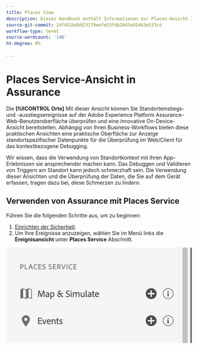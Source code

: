 ```yaml
---
title: Places View
description: Dieses Handbuch enthält Informationen zur Places-Ansicht in Adobe Experience Platform Assurance.
source-git-commit: 24f452bdb923179eefe53fdb28d3a92d43e533cd
workflow-type: tm+mt
source-wordcount: '146'
ht-degree: 0%

---
```



# Places Service-Ansicht in Assurance

Die **[!UICONTROL Orte]** Mit dieser Ansicht können Sie Standorteinstiegs- und -ausstiegsereignisse auf der Adobe Experience Platform Assurance-Web-Benutzeroberfläche überprüfen und eine innovative On-Device-Ansicht bereitstellen. Abhängig von Ihren Business-Workflows bieten diese praktischen Ansichten eine praktische Oberfläche zur Anzeige standortspezifischer Datenpunkte für die Überprüfung im Web/Client für das kontextbezogene Debugging.

Wir wissen, dass die Verwendung von Standortkontext mit Ihren App-Erlebnissen sie ansprechender machen kann. Das Debuggen und Validieren von Triggern am Standort kann jedoch schmerzhaft sein. Die Verwendung dieser Ansichten und die Überprüfung der Daten, die Sie auf dem Gerät erfassen, tragen dazu bei, diese Schmerzen zu lindern.

## Verwenden von Assurance mit Places Service

Führen Sie die folgenden Schritte aus, um zu beginnen:

1. [Einrichten der Sicherheit](../tutorials/implement-assurance.md).
2. Um Ihre Ereignisse anzuzeigen, wählen Sie im Menü links die **Ereignisansicht** unter **Places Service** Abschnitt.

![](./images/places-service/places-view.png)
